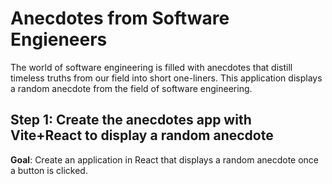 # Anecdotes from Software Engieneers

The world of software engineering is filled with anecdotes that distill timeless truths from our field into short one-liners. This application displays a random anecdote from the field of software engineering.

## Step 1: Create the anecdotes app with Vite+React to display a random anecdote

**Goal**: Create an application in React that displays a random anecdote once a button is clicked.